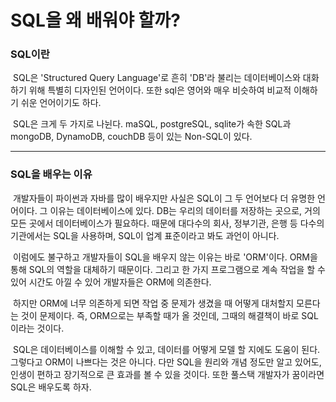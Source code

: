 # SQL을 왜 배워야 할까?



### SQL이란

​	SQL은 'Structured Query Language'로 흔히 'DB'라 불리는 데이터베이스와 대화하기 위해 특별히 디자인된 언어이다. 또한 sql은 영어와 매우 비슷하여 비교적 이해하기 쉬운 언어이기도 하다.

​	SQL은 크게 두 가지로 나뉜다. maSQL, postgreSQL, sqlite가 속한 SQL과 mongoDB, DynamoDB, couchDB 등이 있는 Non-SQL이 있다. 



---



### SQL을 배우는 이유

​	개발자들이 파이썬과 자바를 많이 배우지만 사실은 SQL이 그 두 언어보다 더 유명한 언어이다. 그 이유는 데이터베이스에 있다. DB는 우리의 데이터를 저장하는 곳으로, 거의 모든 곳에서 데이터베이스가 필요하다. 때문에 대다수의 회사, 정부기관, 은행 등 다수의 기관에서는 SQL을 사용하며, SQL이 업계 표준이라고 봐도 과언이 아니다.

​	이럼에도 불구하고 개발자들이 SQL을 배우지 않는 이유는 바로 'ORM'이다. ORM을 통해 SQL의 역할을 대체하기 때문이다. 그리고 한 가지 프로그램으로 계속 작업을 할 수 있어 시간도 아낄 수 있어 개발자들은 ORM에 의존한다.

​	하지만 ORM에 너무 의존하게 되면 작업 중 문제가 생겼을 때 어떻게 대처할지 모른다는 것이 문제이다. 즉, ORM으로는 부족할 때가 올 것인데, 그때의 해결책이 바로 SQL이라는 것이다.

​	SQL은 데이터베이스를 이해할 수 있고, 데이터를 어떻게 모델 할 지에도 도움이 된다. 그렇다고 ORM이 나쁘다는 것은 아니다. 다만 SQL을 원리와 개념 정도만 알고 있어도, 인생이 편하고 장기적으로 큰 효과를 볼 수 있을 것이다. 또한 풀스택 개발자가 꿈이라면 SQL은 배우도록 하자.